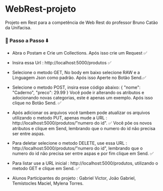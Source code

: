 # WebRest-projeto

Projeto em Rest para a competência de Web Rest do professor Bruno Catão da Unifacisa.


### 📄 Passo a Passo ⬇️

 - Abra o Postam e Crie um Collections. Após isso crie um Request ✅

- Insira essa Url : http://localhost:5000/produtos ✅

- Selecione o metodo GET, No body em baixo selecione RAW e a Linguagem Json como padrão. Após isso Aperte no Botão Send.✅

- Selecione o metodo POST, insira esse código abaixo: 
{
  "nome": "Caderno",
  "preco": 29.99
}
Você pode ir alterando os atributos e adocionando novas categorias, este é apenas um exemplo. Após isso clique no Botão Send. ✅

- Após adicionar os arquivos você tambem pode atualizar os arquivos utilizando o metodo PUT, apenas mude a URL : http://localhost:5000/produtos/"numero do id". ✅
Você põe os novos atributos e clique em Send, lembrando que o numero do id não precisa ser entre aspas. 

- Para deletar selecione o metodo DELETE, use essa URL : http://localhost:5000/produtos/"numero do id", lembrando que o numero do id não precisa ser entre aspas e por fim clique em Send. ✅

- Para listar use a URL inicial : http://localhost:5000/produtos, utilizando o metodo GET e clique em Send. ✅


- Alunos Participantes do projeto : Gabriel Victor, João Gabriel, Temístocles Maciel, Mylena Torres. 
